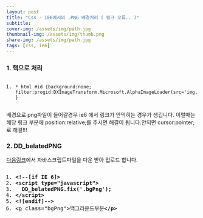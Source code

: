 ```yaml
---
layout: post
title: "Css - IE6에서의 .PNG 배경처리 ( 링크 오류.. )"
subtitle: 
cover-img: /assets/img/path.jpg
thumbnail-img: /assets/img/thumb.png
share-img: /assets/img/path.jpg
tags: [css, ie6]
---
```


<div>
    <h3>1. 핵으로 처리</h3>
    <pre class="html cH_kip"><ol><li class="odd"><span><code>* html #id {background:none; filter:progid:DXImageTransform.Microsoft.AlphaImageLoader(src='img.png',sizingMethod='crop'); }</code></span></li></ol></pre>
    <p>배경으로 png파일이 들어갈경우 ie6 에서 링크가 안먹히는 경우가 생깁니다. 이럴때는 해당 링크 부분에 position:relative;를 주시면 해결이 됩니다.안되면 cursor:pointer; 로 해결!!!</p>
    <p><span id="more-38"></span></p>
    <h3>2. DD_belatedPNG</h3>
    <p><a href="http://www.dillerdesign.com/experiment/DD_belatedPNG/" target="_blank" title="새창">다음링크</a>에서 자바스크립트파일을 다운 받아 업로드 합니다.</p>
    <pre class="html cH_kip"><ol><li class="odd"><span><b class="comment">&lt;!--[if IE 6]&gt; </b></span></li><li class="even"><span><b class="comment">&lt;script type="javascript"&gt;</b></span></li><li class="odd"><span><b class="comment">	DD_belatedPNG.fix('.bgPng');</b></span></li><li class="even"><span><b class="comment">&lt;/script&gt;</b></span></li><li class="odd fifth"><span><b class="comment">&lt;![endif]--&gt;</b> </span></li><li class="even"><span><b class="group">&lt;</b><a href="http://tranbot.net/html5/grouping-content.html#the-p-element" class="group">p</a> class="bgPng"<b class="group">&gt;</b>백그라운드부분<b class="group">&lt;/p</b><b class="group">&gt;</b></span></li></ol></pre>
</div>